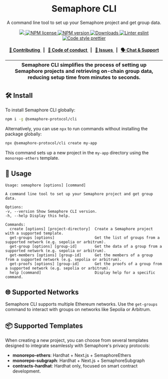 <p align="center">
    <h1 align="center">
        Semaphore CLI
    </h1>
    <p align="center">A command line tool to set up your Semaphore project and get group data.</p>
</p>

<p align="center">
    <a href="https://github.com/semaphore-protocol">
        <img src="https://img.shields.io/badge/project-Semaphore-blue.svg?style=flat-square">
    </a>
    <a href="https://github.com/semaphore-protocol/semaphore/blob/main/LICENSE">
        <img alt="NPM license" src="https://img.shields.io/npm/l/%40semaphore-protocol%2Fcli?style=flat-square">
    </a>
    <a href="https://www.npmjs.com/package/@semaphore-protocol/cli">
        <img alt="NPM version" src="https://img.shields.io/npm/v/@semaphore-protocol/cli?style=flat-square" />
    </a>
    <a href="https://npmjs.org/package/@semaphore-protocol/cli">
        <img alt="Downloads" src="https://img.shields.io/npm/dm/@semaphore-protocol/cli.svg?style=flat-square" />
    </a>
    <a href="https://eslint.org/">
        <img alt="Linter eslint" src="https://img.shields.io/badge/linter-eslint-8080f2?style=flat-square&logo=eslint" />
    </a>
    <a href="https://prettier.io/">
        <img alt="Code style prettier" src="https://img.shields.io/badge/code%20style-prettier-f8bc45?style=flat-square&logo=prettier" />
    </a>
</p>

<div align="center">
    <h4>
        <a href="https://github.com/semaphore-protocol/semaphore/blob/main/CONTRIBUTING.md">
            👥 Contributing
        </a>
        <span>&nbsp;&nbsp;|&nbsp;&nbsp;</span>
        <a href="https://github.com/semaphore-protocol/semaphore/blob/main/CODE_OF_CONDUCT.md">
            🤝 Code of conduct
        </a>
        <span>&nbsp;&nbsp;|&nbsp;&nbsp;</span>
        <a href="https://github.com/semaphore-protocol/semaphore/issues">
            🔎 Issues
        </a>
        <span>&nbsp;&nbsp;|&nbsp;&nbsp;</span>
        <a href="https://semaphore.pse.dev/telegram">
            🗣️ Chat &amp; Support
        </a>
    </h4>
</div>

| Semaphore CLI simplifies the process of setting up Semaphore projects and retrieving on-chain group data, reducing setup time from minutes to seconds. |
| ------------------------------------------------------------------------------------------------------------------------------------------------------ |

## 🛠 Install

To install Semaphore CLI globally:

```bash
npm i -g @semaphore-protocol/cli
```

Alternatively, you can use `npx` to run commands without installing the package globally:

```bash
npx @semaphore-protocol/cli create my-app
```

This command sets up a new project in the `my-app` directory using the `monorepo-ethers` template.

## 📜 Usage

```
Usage: semaphore [options] [command]

A command line tool to set up your Semaphore project and get group data.

Options:
-v, --version Show Semaphore CLI version.
-h, --help Display this help.

Commands:
  create [options] [project-directory]  Create a Semaphore project with a supported template.
  get-groups [options]                  Get the list of groups from a supported network (e.g. sepolia or arbitrum).
  get-group [options] [group-id]        Get the data of a group from a supported network (e.g. sepolia or arbitrum).
  get-members [options] [group-id]      Get the members of a group from a supported network (e.g. sepolia or arbitrum).
  get-proofs [options] [group-id]       Get the proofs of a group from a supported network (e.g. sepolia or arbitrum).
  help [command]                        Display help for a specific command.
```

## 🌐 Supported Networks

Semaphore CLI supports multiple Ethereum networks. Use the `get-groups` command to interact with groups on networks like Sepolia or Arbitrum.

## 📦 Supported Templates

When creating a new project, you can choose from several templates designed to integrate seamlessly with Semaphore's privacy protocols:

-   **monorepo-ethers**: Hardhat + Next.js + SemaphoreEthers
-   **monorepo-subgraph**: Hardhat + Next.js + SemaphoreSubgraph
-   **contracts-hardhat**: Hardhat only, focused on smart contract development.
